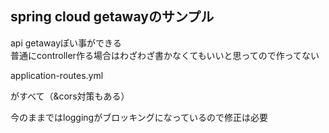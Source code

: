 ## spring cloud getawayのサンプル

api getawayぽい事ができる  
普通にcontroller作る場合はわざわざ書かなくてもいいと思ってので作ってない

application-routes.yml

がすべて（&cors対策もある）

今のままではloggingがブロッキングになっているので修正は必要


